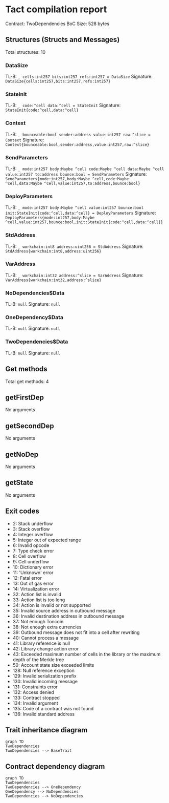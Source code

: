# Tact compilation report

Contract: TwoDependencies
BoC Size: 528 bytes

## Structures (Structs and Messages)

Total structures: 10

### DataSize

TL-B: `_ cells:int257 bits:int257 refs:int257 = DataSize`
Signature: `DataSize{cells:int257,bits:int257,refs:int257}`

### StateInit

TL-B: `_ code:^cell data:^cell = StateInit`
Signature: `StateInit{code:^cell,data:^cell}`

### Context

TL-B: `_ bounceable:bool sender:address value:int257 raw:^slice = Context`
Signature: `Context{bounceable:bool,sender:address,value:int257,raw:^slice}`

### SendParameters

TL-B: `_ mode:int257 body:Maybe ^cell code:Maybe ^cell data:Maybe ^cell value:int257 to:address bounce:bool = SendParameters`
Signature: `SendParameters{mode:int257,body:Maybe ^cell,code:Maybe ^cell,data:Maybe ^cell,value:int257,to:address,bounce:bool}`

### DeployParameters

TL-B: `_ mode:int257 body:Maybe ^cell value:int257 bounce:bool init:StateInit{code:^cell,data:^cell} = DeployParameters`
Signature: `DeployParameters{mode:int257,body:Maybe ^cell,value:int257,bounce:bool,init:StateInit{code:^cell,data:^cell}}`

### StdAddress

TL-B: `_ workchain:int8 address:uint256 = StdAddress`
Signature: `StdAddress{workchain:int8,address:uint256}`

### VarAddress

TL-B: `_ workchain:int32 address:^slice = VarAddress`
Signature: `VarAddress{workchain:int32,address:^slice}`

### NoDependencies$Data

TL-B: `null`
Signature: `null`

### OneDependency$Data

TL-B: `null`
Signature: `null`

### TwoDependencies$Data

TL-B: `null`
Signature: `null`

## Get methods

Total get methods: 4

## getFirstDep

No arguments

## getSecondDep

No arguments

## getNoDep

No arguments

## getState

No arguments

## Exit codes

- 2: Stack underflow
- 3: Stack overflow
- 4: Integer overflow
- 5: Integer out of expected range
- 6: Invalid opcode
- 7: Type check error
- 8: Cell overflow
- 9: Cell underflow
- 10: Dictionary error
- 11: 'Unknown' error
- 12: Fatal error
- 13: Out of gas error
- 14: Virtualization error
- 32: Action list is invalid
- 33: Action list is too long
- 34: Action is invalid or not supported
- 35: Invalid source address in outbound message
- 36: Invalid destination address in outbound message
- 37: Not enough Toncoin
- 38: Not enough extra currencies
- 39: Outbound message does not fit into a cell after rewriting
- 40: Cannot process a message
- 41: Library reference is null
- 42: Library change action error
- 43: Exceeded maximum number of cells in the library or the maximum depth of the Merkle tree
- 50: Account state size exceeded limits
- 128: Null reference exception
- 129: Invalid serialization prefix
- 130: Invalid incoming message
- 131: Constraints error
- 132: Access denied
- 133: Contract stopped
- 134: Invalid argument
- 135: Code of a contract was not found
- 136: Invalid standard address

## Trait inheritance diagram

```mermaid
graph TD
TwoDependencies
TwoDependencies --> BaseTrait
```

## Contract dependency diagram

```mermaid
graph TD
TwoDependencies
TwoDependencies --> OneDependency
OneDependency --> NoDependencies
TwoDependencies --> NoDependencies
```
